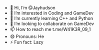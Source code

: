 - 👋 Hi, I’m @Jayhudson
- 👀 I’m interested in Coding and GameDev
- 🌱 I’m currently learning C++ and Python
- 💞️ I’m looking to collaborate on GameDev
- 📫 How to reach me t.me/W41K3R_09_1
- 😄 Pronouns: He
- ⚡ Fun fact: Lazy

<!---
Jayhudson/Jayhudson is a ✨ special ✨ repository because its `README.md` (this file) appears on your GitHub profile.
You can click the Preview link to take a look at your changes.
--->
